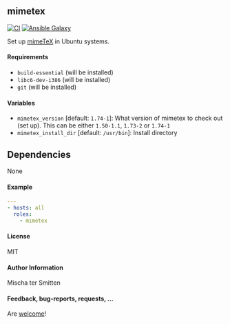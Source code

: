 ## mimetex

[![CI](https://github.com/Oefenweb/ansible-mimetex/workflows/CI/badge.svg)](https://github.com/Oefenweb/ansible-mimetex/actions?query=workflow%3ACI)
[![Ansible Galaxy](http://img.shields.io/badge/ansible--galaxy-mimetex-blue.svg)](https://galaxy.ansible.com/Oefenweb/mimetex)

Set up [mimeTeX](http://www.forkosh.com/mimetex.html) in Ubuntu systems.

#### Requirements

* `build-essential` (will be installed)
* `libc6-dev-i386` (will be installed)
* `git` (will be installed)

#### Variables

* `mimetex_version` [default: `1.74-1`]: What version of mimetex to check out (set up). This can be either `1.50-1.1`, `1.73-2` or `1.74-1`
* `mimetex_install_dir` [default: `/usr/bin`]: Install directory

## Dependencies

None

#### Example

```yaml
---
- hosts: all
  roles:
    - mimetex
```

#### License

MIT

#### Author Information

Mischa ter Smitten

#### Feedback, bug-reports, requests, ...

Are [welcome](https://github.com/Oefenweb/ansible-mimetex/issues)!
